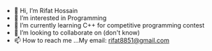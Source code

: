 - 👋 Hi, I’m Rifat Hossain
- 👀 I’m interested in Programming
- 🌱 I’m currently learning C++ for competitive programming contest
- 💞️ I’m looking to collaborate on (don't know)
- 📫 How to reach me ...My email: rifat8851@gmail.com
